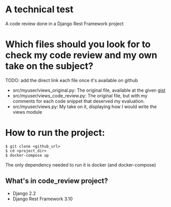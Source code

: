 # A technical test

A code review done in a Django Rest Framework project

# Which files should you look for to check my code review and my own take on the subject?

TODO: add the direct link each file once it's available on github
* src/myuser/views_original.py: The original file, available at the given [gist](https://gist.githubusercontent.com/jbma/3b7e26c595f2e4c05525b0d70f4b3605/raw/ca54b46d8df6694daab596fe246a5cd404b3c30a/views.py)
* src/myuser/views_code_review.py: The original file, but with my comments for each code snippet that deserved my evaluation.
* src/myuser/views.py: My take on it, displaying how I would write the views module

# How to run the project:
    $ git clone <github_url>
    $ cd <project_dir>
    $ docker-compose up

The only dependency needed to run it is docker (and docker-compose)

##  What's in code_review project?

* Django 2.2
* Django Rest Framework 3.10
